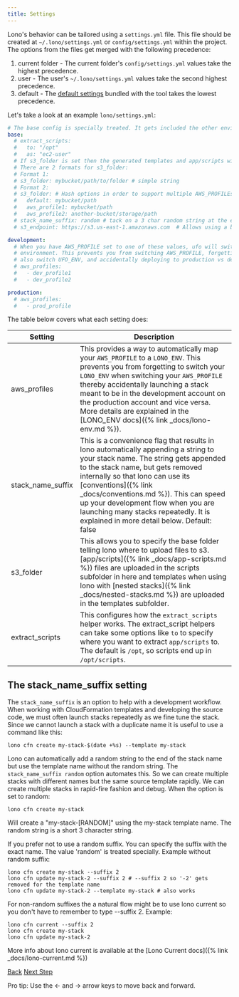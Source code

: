 ```yaml
---
title: Settings
---
```


Lono's behavior can be tailored using a `settings.yml` file. This file should be created at `~/.lono/settings.yml` or `config/settings.yml` within the project.  The options from the files get merged with the following precedence:

1. current folder - The current folder's `config/settings.yml` values take the highest precedence.
2. user - The user's `~/.lono/settings.yml` values take the second highest precedence.
3. default - The [default settings](https://github.com/tongueroo/lono/blob/master/lib/lono/default/settings.yml) bundled with the tool takes the lowest precedence.

Let's take a look at an example `lono/settings.yml`:

```yaml
# The base config is specially treated. It gets included the other environments automatically.
base:
  # extract_scripts:
  #   to: "/opt"
  #   as: "ec2-user"
  # If s3_folder is set then the generated templates and app/scripts will automatically be uploaded to s3.
  # There are 2 formats for s3_folder:
  # Format 1:
  # s3_folder: mybucket/path/to/folder # simple string
  # Format 2:
  # s3_folder: # Hash options in order to support multiple AWS_PROFILEs
  #   default: mybucket/path
  #   aws_profile1: mybucket/path
  #   aws_profile2: another-bucket/storage/path
  # stack_name_suffix: random # tack on a 3 char random string at the end of the stack name for lono cfn create
  # s3_endpoint: https://s3.us-east-1.amazonaws.com  # Allows using a bucket in a different region than the stack.  Gets rid of WARNING: S3 client configured for "us-east-1" but the bucket "xxx" is in "us-west-2"; Please configure the proper region to avoid multiple unnecessary redirects and signing attempts.

development:
  # When you have AWS_PROFILE set to one of these values, ufo will switch to the desired
  # environment. This prevents you from switching AWS_PROFILE, forgetting to
  # also switch UFO_ENV, and accidentally deploying to production vs development.
  # aws_profiles:
  #   - dev_profile1
  #   - dev_profile2

production:
  # aws_profiles:
  #   - prod_profile
```

The table below covers what each setting does:

Setting  | Description
------------- | -------------
aws_profiles  | This provides a way to automatically map your `AWS_PROFILE` to a `LONO_ENV`. This prevents you from forgetting to switch your `LONO_ENV` when switching your `AWS_PROFILE` thereby accidentally launching a stack meant to be in the development account on the production account and vice versa. More details are explained in the [LONO_ENV docs]({% link _docs/lono-env.md %}).
stack_name_suffix  | This is a convenience flag that results in lono automatically appending a string to your stack name.  The string gets appended to the stack name, but gets removed internally so that lono can use its [conventions]({% link _docs/conventions.md %}). This can speed up your development flow when you are launching many stacks repeatedly. It is explained in more detail below. Default: false
s3_folder  | This allows you to specify the base folder telling lono where to upload files to s3.  [app/scripts]({% link _docs/app-scripts.md %}) files are uploaded in the scripts subfolder in here and templates when using lono with [nested stacks]({% link _docs/nested-stacks.md %}) are uploaded in the templates subfolder.
extract_scripts | This configures how the `extract_scripts` helper works.  The extract_script helpers can take some options like `to` to specify where you want to extract `app/scripts` to.  The default is `/opt`, so scripts end up in `/opt/scripts`.

## The stack_name_suffix setting

The `stack_name_suffix` is an option to help with a development workflow. When working with CloudFormation templates and developing the source code, we must often launch stacks repeatedly as we fine tune the stack. Since we cannot launch a stack with a duplicate name it is useful to use a command like this:

    lono cfn create my-stack-$(date +%s) --template my-stack

Lono can automatically add a random string to the end of the stack name but use the template name without the random string. The `stack_name_suffix random` option automates this. So we can create multiple stacks with different names but the same source template rapidly.  We can create multiple stacks in rapid-fire fashion and debug.  When the option is set to random:

    lono cfn create my-stack

Will create a "my-stack-[RANDOM]" using the my-stack template name.  The random string is a short 3 character string.

If you prefer not to use a random suffix. You can specify the suffix with the exact name. The value 'random' is treated specially.  Example without random suffix:

    lono cfn create my-stack --suffix 2
    lono cfn update my-stack-2 --suffix 2 # --suffix 2 so '-2' gets removed for the template name
    lono cfn update my-stack-2 --template my-stack # also works

For non-random suffixes the a natural flow might be to use lono current so you don't have to remember to type --suffix 2. Example:

    lono cfn current --suffix 2
    lono cfn create my-stack
    lono cfn update my-stack-2

More info about lono current is available at the [Lono Current docs]({% link _docs/lono-current.md %})

<a id="prev" class="btn btn-basic" href="{% link _docs/conventions.md %}">Back</a>
<a id="next" class="btn btn-primary" href="{% link _docs/lono-current.md %}">Next Step</a>
<p class="keyboard-tip">Pro tip: Use the <- and -> arrow keys to move back and forward.</p>
